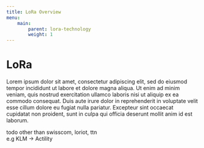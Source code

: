 ```yaml
---
title: LoRa Overview
menu:
    main:
        parent: lora-technology
        weight: 1
---
```


# LoRa
Lorem ipsum dolor sit amet, consectetur adipiscing elit, sed do eiusmod tempor incididunt ut labore et dolore magna aliqua. Ut enim ad minim veniam, quis nostrud exercitation ullamco laboris nisi ut aliquip ex ea commodo consequat. Duis aute irure dolor in reprehenderit in voluptate velit esse cillum dolore eu fugiat nulla pariatur. Excepteur sint occaecat cupidatat non proident, sunt in culpa qui officia deserunt mollit anim id est laborum.

todo other than swisscom, loriot, ttn   
e.g KLM -> Actility
